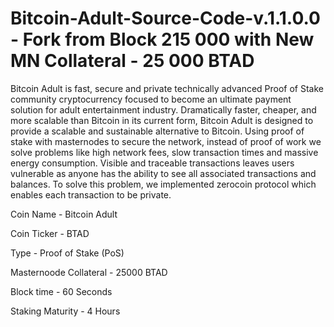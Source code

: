 # Bitcoin-Adult-Source-Code-v.1.1.0.0 - Fork from Block 215 000 with New MN Collateral - 25 000 BTAD

Bitcoin Adult is fast, secure and private technically advanced Proof of Stake community cryptocurrency focused to become an ultimate payment solution for adult entertainment industry. Dramatically faster, cheaper, and more scalable than Bitcoin in its current form, Bitcoin Adult is designed to provide a scalable and sustainable alternative to Bitcoin. Using proof of stake with masternodes to secure the network, instead of proof of work we solve problems like high network fees, slow transaction times and massive energy consumption. Visible and traceable transactions leaves users vulnerable as anyone has the ability to see all associated transactions and balances. To solve this problem, we implemented zerocoin protocol which enables each transaction to be private.

Coin Name - Bitcoin Adult

Coin Ticker - BTAD

Type - Proof of Stake (PoS)

Masternoode Collateral - 25000 BTAD

Block time - 60 Seconds

Staking Maturity - 4 Hours
